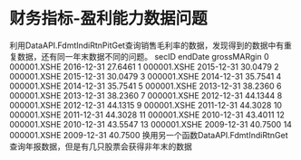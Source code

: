 # 财务指标-盈利能力数据问题

利用DataAPI.FdmtIndiRtnPitGet查询销售毛利率的数据，发现得到的数据中有重复数据，还有同一年末数据不同的问题。
	secID	endDate	grossMARgin
0	000001.XSHE	2016-12-31	27.6461
1	000001.XSHE	2015-12-31	30.0479
2	000001.XSHE	2015-12-31	30.0479
3	000001.XSHE	2014-12-31	35.7541
4	000001.XSHE	2014-12-31	35.7541
5	000001.XSHE	2013-12-31	38.2360
6	000001.XSHE	2013-12-31	38.2360
7	000001.XSHE	2012-12-31	44.1344
8	000001.XSHE	2012-12-31	44.1315
9	000001.XSHE	2011-12-31	44.3028
10	000001.XSHE	2011-12-31	44.3028
11	000001.XSHE	2010-12-31	43.4011
12	000001.XSHE	2010-12-31	43.5547
13	000001.XSHE	2009-12-31	40.7500
14	000001.XSHE	2009-12-31	40.7500
换用另一个函数DataAPI.FdmtIndiRtnGet查询年报数据，但是有几只股票会获得非年末的数据
